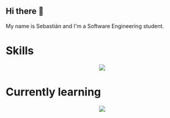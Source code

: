 ## Hi there 👋
My name is Sebastián and I'm a Software Engineering student.
<div>
  <h1>Skills</h1>
  <p align="center">
    <a href="https://skillicons.dev">
      <img src="https://skillicons.dev/icons?i=java,cs,html,css,tailwind,bootstrap,js,ts,nodejs,express,react,astro,mysql" />
    </a>
  </p>
</div>
<div>
  <h1>Currently learning</h1>
  <p align="center">
    <a href="https://skillicons.dev">
      <img src="https://skillicons.dev/icons?i=next,nest,mongo" />
    </a>
  </p>
</div>
